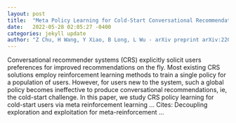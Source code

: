 ```yaml
---
layout: post
title:  "Meta Policy Learning for Cold-Start Conversational Recommendation"
date:   2022-05-28 02:05:27 -0400
categories: jekyll update
author: "Z Chu, H Wang, Y Xiao, B Long, L Wu - arXiv preprint arXiv:2205.11788, 2022"
---
```

Conversational recommender systems (CRS) explicitly solicit users  preferences for improved recommendations on the fly. Most existing CRS solutions employ reinforcement learning methods to train a single policy for a population of users. However, for users new to the system, such a global policy becomes ineffective to produce conversational recommendations, ie, the cold-start challenge. In this paper, we study CRS policy learning for cold-start users via meta reinforcement learning … Cites: ‪Decoupling exploration and exploitation for meta-reinforcement …‬